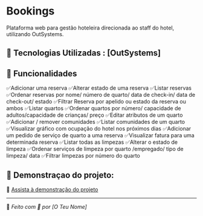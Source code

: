 # Bookings
Plataforma web para gestão hoteleira direcionada ao staff do hotel, utilizando OutSystems.
 
## 🚀 Tecnologias Utilizadas : [OutSystems]    

## 📌 Funcionalidades  
✅Adicionar uma reserva 
✅Alterar estado de uma reserva
✅Listar reservas
✅Ordenar reservas por nome/ número de quarto/ data de check-in/ data de check-out/ estado
✅Filtrar Reserva por apelido ou estado da reserva ou ambos
✅Listar quartos 
✅Ordenar quartos por número/ capacidade de adultos/capacidade de crianças/ preço 
✅Editar atributos de um quarto
✅Adicionar / remover comunidades
✅Listar comunidades de um quarto
✅Visualizar gráfico com ocupação do hotel nos próximos dias
✅Adicionar um pedido de serviço de quarto a uma reserva
✅Visualizar fatura para uma determinada reserva
✅Listar todas as limpezas 
✅Alterar o estado de limpeza 
✅Ordenar serviços de limpeza por quarto /empregado/ tipo de limpeza/ data
✅Filtrar limpezas por número do quarto

## 📸 Demonstraçao do projeto:

🎥 [Assista à demonstração do projeto](https://drive.google.com/file/d/SEU_VIDEO_ID/view)


---  

🚀 _Feito com 💙 por [O Teu Nome]_
